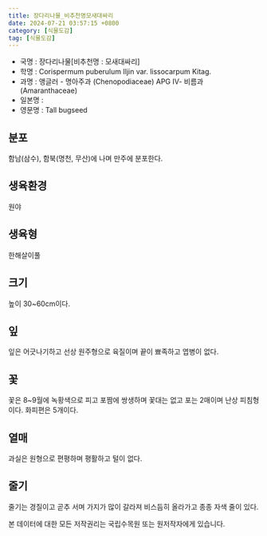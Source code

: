 ```yaml
---
title: 장다리나물_비추천명모새대싸리
date: 2024-07-21 03:57:15 +0800
category: [식물도감]
tag: [식물도감]
---
```




- 국명 : 장다리나물[비추천명 : 모새대싸리]
- 학명 : Corispermum puberulum Iljin var. lissocarpum Kitag.
- 과명 : 앵글러 - 명아주과 (Chenopodiaceae) APG Ⅳ- 비름과 (Amaranthaceae)
- 일본명 : 
- 영문명 : Tall bugseed


## 분포
함남(삼수), 함북(명천, 무산)에 나며 만주에 분포한다.
## 생육환경
원야
## 생육형
한해살이풀 
## 크기
높이 30~60cm이다.
## 잎
잎은 어긋나기하고 선상 원주형으로 육질이며 끝이 뾰족하고 엽병이 없다.
## 꽃
꽃은 8~9월에 녹황색으로 피고 포짬에 쌍생하며 꽃대는 없고 포는 2매이며 난상 피침형이다. 화피편은 5개이다.
## 열매
과실은 원형으로 편평하며 평활하고 털이 없다.
## 줄기
줄기는 경질이고 곧추 서며 가지가 많이 갈라져 비스듬히 올라가고 종종 자색 줄이 있다.






본 데이터에 대한 모든 저작권리는 국립수목원 또는 원저작자에게 있습니다.
